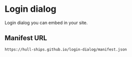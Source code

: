Login dialog
============

Login dialog you can embed in your site.

## Manifest URL

```
https://hull-ships.github.io/login-dialog/manifest.json
```

